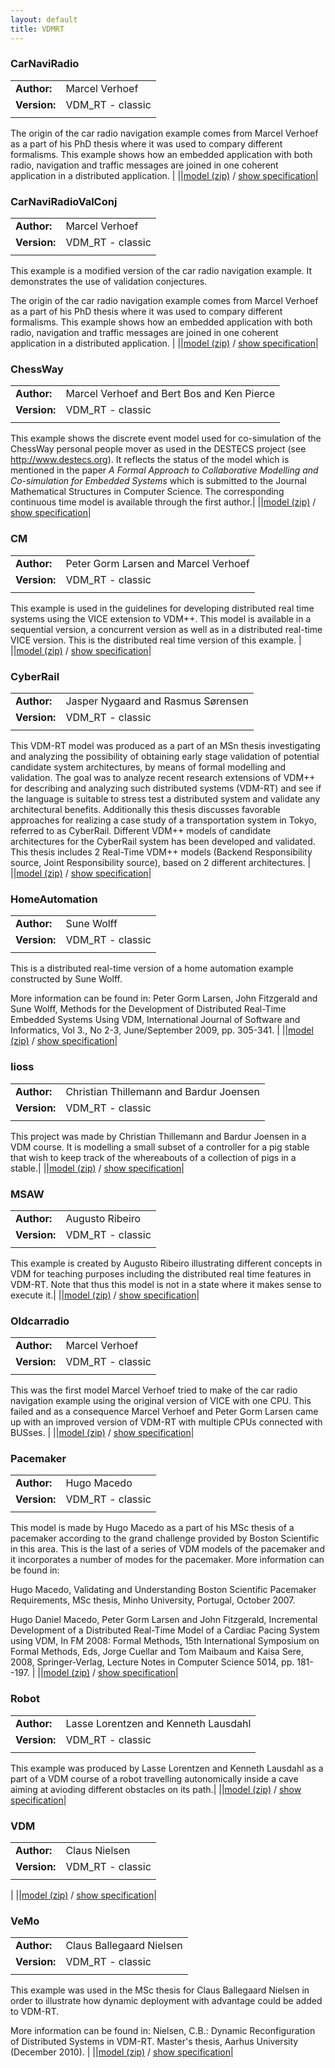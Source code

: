 ```yaml
---
layout: default
title: VDMRT
---
```


### CarNaviRadio

| | |
|------|-------|
|**Author:**|Marcel Verhoef|
|**Version:**|VDM_RT - classic|
||

The origin of the car radio navigation example comes from Marcel
Verhoef as a part of his PhD thesis where it was used to compary
different formalisms. This example shows how an embedded application
with both radio, navigation and traffic messages are joined in one
coherent application in a distributed application.
|
||<a href="CarNaviRadioRT/CarNaviRadio.zip">model (zip)</a>  / <a href="CarNaviRadioRT/index.html">show specification</a>|


### CarNaviRadioValConj

| | |
|------|-------|
|**Author:**|Marcel Verhoef|
|**Version:**|VDM_RT - classic|
||

This example is a modified version of the car radio navigation
example. It demonstrates the use of validation conjectures.

The origin of the car radio navigation example comes from Marcel
Verhoef as a part of his PhD thesis where it was used to compary
different formalisms. This example shows how an embedded application
with both radio, navigation and traffic messages are joined in one
coherent application in a distributed application.
|
||<a href="CarNaviRadioValConjRT/CarNaviRadioValConj.zip">model (zip)</a>  / <a href="CarNaviRadioValConjRT/index.html">show specification</a>|


### ChessWay

| | |
|------|-------|
|**Author:**|Marcel Verhoef and Bert Bos and Ken Pierce|
|**Version:**|VDM_RT - classic|
||
This example shows the discrete event model used for
co-simulation of the ChessWay personal people mover
as used in the DESTECS project (see http://www.destecs.org).
It reflects the status of the model which is mentioned
in the paper <I>A Formal Approach to Collaborative Modelling
and Co-simulation for Embedded Systems</I> which is submitted
to the Journal Mathematical Structures in Computer Science.
The corresponding continuous time model is available
through the first author.|
||<a href="ChessWayRT/ChessWay.zip">model (zip)</a>  / <a href="ChessWayRT/index.html">show specification</a>|


### CM

| | |
|------|-------|
|**Author:**|Peter Gorm Larsen and Marcel Verhoef|
|**Version:**|VDM_RT - classic|
||
This example is used in the guidelines for developing distributed 
real time systems using the VICE extension to VDM++. This model 
is available in a sequential version, a concurrent version as
well as in a distributed real-time VICE version. This is the 
distributed real time version of this example. |
||<a href="CMRT/CM.zip">model (zip)</a>  / <a href="CMRT/index.html">show specification</a>|


### CyberRail

| | |
|------|-------|
|**Author:**|Jasper Nygaard and Rasmus Sørensen|
|**Version:**|VDM_RT - classic|
||
﻿This VDM-RT model was produced as a part of an MSn thesis investigating and analyzing
the possibility of obtaining early stage validation of potential candidate system 
architectures, by means of formal modelling and validation. The goal was to analyze 
recent research extensions of VDM++ for describing and analyzing such distributed 
systems (VDM-RT) and see if the language is suitable to stress test a distributed 
system and validate any architectural benefits. Additionally this thesis discusses
favorable approaches for realizing a case study of a transportation system in Tokyo, 
referred to as CyberRail. Different VDM++ models of candidate architectures for the 
CyberRail system has been developed and validated. This thesis includes 2 Real-Time 
VDM++ models (Backend Responsibility source, Joint Responsibility source), based 
on 2 different architectures. |
||<a href="CyberRailRT/CyberRail.zip">model (zip)</a>  / <a href="CyberRailRT/index.html">show specification</a>|


### HomeAutomation

| | |
|------|-------|
|**Author:**|Sune Wolff|
|**Version:**|VDM_RT - classic|
||
This is a distributed real-time version of a home automation example constructed
by Sune Wolff. 

More information can be found in:
Peter Gorm Larsen, John Fitzgerald and Sune Wolff, Methods for the Development 
of Distributed Real-Time Embedded Systems Using VDM, International Journal of 
Software and Informatics, Vol 3., No 2-3, June/September 2009, pp. 305-341. 
|
||<a href="HomeAutomationRT/HomeAutomation.zip">model (zip)</a>  / <a href="HomeAutomationRT/index.html">show specification</a>|


### Iioss

| | |
|------|-------|
|**Author:**|Christian Thillemann and Bardur Joensen|
|**Version:**|VDM_RT - classic|
||
This project was made by Christian Thillemann and Bardur Joensen in a
VDM course. It is modelling a small subset of a controller for a pig 
stable that wish to keep track of the whereabouts of a collection of pigs
in a stable.|
||<a href="iiossRT/Iioss.zip">model (zip)</a>  / <a href="iiossRT/index.html">show specification</a>|


### MSAW

| | |
|------|-------|
|**Author:**|Augusto Ribeiro|
|**Version:**|VDM_RT - classic|
||
This example is created by Augusto Ribeiro illustrating different concepts in VDM 
for teaching purposes including the distributed real time features in VDM-RT. Note
that thus this model is not in a state where it makes sense to execute it.|
||<a href="MSAWRT/MSAW.zip">model (zip)</a>  / <a href="MSAWRT/index.html">show specification</a>|


### Oldcarradio

| | |
|------|-------|
|**Author:**|Marcel Verhoef|
|**Version:**|VDM_RT - classic|
||
This was the first model Marcel Verhoef tried to make of the car
radio navigation example using the original version of VICE with
one CPU. This failed and as a consequence Marcel Verhoef and Peter
Gorm Larsen came up with an improved version of VDM-RT with 
multiple CPUs connected with BUSses.
|
||<a href="oldcarradioRT/Oldcarradio.zip">model (zip)</a>  / <a href="oldcarradioRT/index.html">show specification</a>|


### Pacemaker

| | |
|------|-------|
|**Author:**|Hugo Macedo|
|**Version:**|VDM_RT - classic|
||
This model is made by Hugo Macedo as a part of his MSc thesis of a
pacemaker according to the grand challenge provided by Boston
Scientific in this area. This is the last of a series of VDM models
of the pacemaker and it incorporates a number of modes for the 
pacemaker. More information can be found in:

Hugo Macedo, Validating and Understanding Boston Scientific Pacemaker
Requirements, MSc thesis, Minho University, Portugal, October 2007.

Hugo Daniel Macedo, Peter Gorm Larsen and John Fitzgerald, Incremental 
Development of a Distributed Real-Time Model of a Cardiac Pacing System 
using VDM, In FM 2008: Formal Methods, 15th International Symposium on 
Formal Methods, Eds, Jorge Cuellar and Tom Maibaum and Kaisa Sere, 2008,
Springer-Verlag, Lecture Notes in Computer Science 5014, pp. 181--197.
|
||<a href="PacemakerRT/Pacemaker.zip">model (zip)</a>  / <a href="PacemakerRT/index.html">show specification</a>|


### Robot

| | |
|------|-------|
|**Author:**|Lasse Lorentzen and Kenneth Lausdahl|
|**Version:**|VDM_RT - classic|
||
This example was produced by Lasse Lorentzen and Kenneth Lausdahl
as a part of a VDM course of a robot travelling autonomically inside
a cave aiming at avioding different obstacles on its path.|
||<a href="RobotRT/Robot.zip">model (zip)</a>  / <a href="RobotRT/index.html">show specification</a>|


### VDM

| | |
|------|-------|
|**Author:**|Claus Nielsen|
|**Version:**|VDM_RT - classic|
||
|
||<a href="VDMRT/VDM.zip">model (zip)</a>  / <a href="VDMRT/index.html">show specification</a>|


### VeMo

| | |
|------|-------|
|**Author:**|Claus Ballegaard Nielsen|
|**Version:**|VDM_RT - classic|
||
﻿This example was used in the MSc thesis for Claus Ballegaard
Nielsen in order to illustrate how dynamic deployment with advantage 
could be added to VDM-RT.

More information can be found in:
Nielsen, C.B.: Dynamic Reconfiguration of Distributed Systems in VDM-RT. 
Master's thesis, Aarhus University (December 2010).
 |
||<a href="VeMoRT/VeMo.zip">model (zip)</a>  / <a href="VeMoRT/index.html">show specification</a>|

